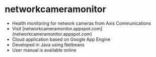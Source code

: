 # networkcameramonitor
* Health monitoring for network cameras from Axis Communications
* Visit [networkcameramonitor.appspot.com] (networkcameramonitor.appspot.com)
* Cloud application based on Google App Engine
* Developed in Java using Netbeans
* User manual is available online
